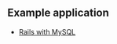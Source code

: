 

## Example application

* [Rails with MySQL](https://app.cloud66.com/stacks/new?eduid=rails_mysql)
